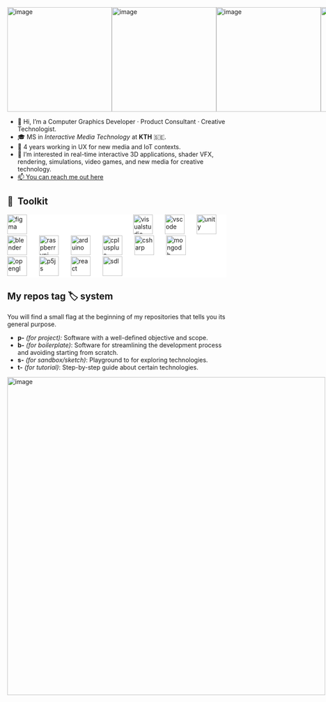 <!--![header](https://capsule-render.vercel.app/api?type=venom&height=400&text=David%20Giraldo&desc=Computer%20Graphics%20Developer)-->

<div style="width: 100; display: flex; align-items: center; justify-content: space-evenly;">
  <!--img width="240" alt="image" src="https://github.com/user-attachments/assets/9be7b28e-305d-4635-9b7a-c907d874c8a1"-->
  <!--a href="https://github.com/DavidGiraldoCode/t-spatial_partitioning/tree/main" target="_blank"-->
  <a href="https://github.com/DavidGiraldoCode/s-Evaluating_VR_teleportation_under_stressful_gameplay/tree/main" target="_blank">
    <img width="240" alt="image" src="https://github.com/DavidGiraldoCode/s-Evaluating_VR_teleportation_under_stressful_gameplay/blob/main/Assets/Art/Images/cheating_control.gif"/>
  </a>
  <a href="https://github.com/AdvancedGraphicWizards/p-plane_panic" target="_blank">
    <img width="240" alt="image" src="https://github.com/user-attachments/assets/ed4bc110-bf0d-4751-80ef-c7c5b3a4c992"/>
  </a>
  <a href="https://github.com/DavidGiraldoCode/p-authoring_boids_RBF_interpolation" target="_blank">
    <img width="240" alt="image" src="https://github.com/user-attachments/assets/62b64793-0b49-4153-9692-6d2931421c09"/>
  </a>
  <a href="https://github.com/Interactive-Rocket/p-LostToTime-game" target="_blank">  
    <img width="240" height="240" alt="image" src="https://github.com/user-attachments/assets/226ef4e3-a6c4-4d5c-a73e-8ce071dc3448" />
  </a>
  <a href="https://github.com/DavidGiraldoCode/t-spatial_partitioning" target="_blank">  
    <img width="240" height="240" alt="image" src="https://github.com/user-attachments/assets/705e01f5-3e69-40c7-8447-c6f9cd0f741b" />
  </a>
  <a href="https://github.com/DavidGiraldoCode/p_gmtk_game_jam_build_to_scale" target="_blank">  
    <img width="240" height="240" alt="image" src="https://img.itch.zone/aW1hZ2UvMjkxNTY4MC8xNzQ5MTI2Ny5naWY=/original/Ju9D98.gif" />
  </a>
  
</div>


- 👋 Hi, I’m a Computer Graphics Developer · Product Consultant · Creative Technologist.
- 🎓 MS in *Interactive Media Technology* at **KTH** 🇸🇪.
- 💼 4 years working in UX for new media and IoT contexts.
- 👀 I’m interested in real-time interactive 3D applications, shader VFX, rendering, simulations, video games, and new media for creative technology.
- [📫 You can reach me out here](https://how-to-find-me.netlify.app)


<h2> 🧰 &nbsp;Toolkit</h2>
<div align="left" style="background-color:white">
  <img src="https://cdn.jsdelivr.net/gh/devicons/devicon@latest/icons/figma/figma-original.svg" alt="figma" style="height:45px; width:auto; margin-right:240px;"/>
  <img src="https://cdn.jsdelivr.net/gh/devicons/devicon@latest/icons/visualstudio/visualstudio-original.svg" alt="visualstudio" style="height:45px; width:auto; margin-right:24px;"/>
  <img src="https://cdn.jsdelivr.net/gh/devicons/devicon/icons/vscode/vscode-original.svg" alt="vscode" style="height:45px; width:auto; margin-right:24px;"/>
  <img src="https://cdn.jsdelivr.net/gh/devicons/devicon@latest/icons/unity/unity-original.svg" alt="unity" style="height:45px; width:auto; margin-right:24px;"/>
  <img src="https://cdn.jsdelivr.net/gh/devicons/devicon@latest/icons/blender/blender-original.svg" alt="blender" style="height:45px; width:auto; margin-right:24px;"/>
  <img src="https://cdn.jsdelivr.net/gh/devicons/devicon@latest/icons/raspberrypi/raspberrypi-original.svg" alt="raspberrypi" style="height:45px; width:auto; margin-right:24px;"/>
  <img src="https://cdn.jsdelivr.net/gh/devicons/devicon@latest/icons/arduino/arduino-original-wordmark.svg" alt="arduino" style="height:45px; width:auto; margin-right:24px;"/>
  <img src="https://cdn.jsdelivr.net/gh/devicons/devicon@latest/icons/cplusplus/cplusplus-original.svg" alt="cplusplus" style="height:45px; width:auto; margin-right:24px;"/>
  <img src="https://cdn.jsdelivr.net/gh/devicons/devicon@latest/icons/csharp/csharp-original.svg" alt="csharp" style="height:45px; width:auto; margin-right:24px;"/>
  <img src="https://cdn.jsdelivr.net/gh/devicons/devicon@latest/icons/mongodb/mongodb-plain-wordmark.svg" alt="mongodb" style="height:45px; width:auto; margin-right:24px;"/>
  <img src="https://cdn.jsdelivr.net/gh/devicons/devicon@latest/icons/opengl/opengl-plain.svg" alt="opengl" style="height:45px; width:auto; margin-right:24px;"/>
  <img src="https://cdn.jsdelivr.net/gh/devicons/devicon@latest/icons/p5js/p5js-original.svg" alt="p5js" style="height:45px; width:auto; margin-right:24px;"/>
  <img src="https://cdn.jsdelivr.net/gh/devicons/devicon@latest/icons/react/react-original.svg" alt="react" style="height:45px; width:auto; margin-right:24px;"/>
  <img src="https://cdn.jsdelivr.net/gh/devicons/devicon@latest/icons/sdl/sdl-plain.svg" alt="sdl" style="height:45px; width:auto;"/>
</div>



## My repos tag 🏷️ system
You will find a small flag at the beginning of my repositories that tells you its general purpose.
- **p-** *(for project):* Software with a well-defined objective and scope.
- **b-** *(for boilerplate)*: Software for streamlining the development process and avoiding starting from scratch.
- **s-** *(for sandbox/sketch)*: Playground to for exploring technologies.
- **t-** *(for tutorial)*: Step-by-step guide about certain technologies.

<div style="display: flex; justify-content: space-between;">
  <a href="https://github.com/AdvancedGraphicWizards/p-plane_panic" target="_blank">
    <img width="730" alt="image" src="https://github.com/DavidGiraldoCode/s-Shader_graphics_and_VFX_with_HLSL_Unity/blob/main/Assets/Images/half_lambert_especular_no_toon.png">
  </a>
</div>
  
<!---
DavidGiraldoCode/DavidGiraldoCode is a ✨ special ✨ repository because its `README.md` (this file) appears on your GitHub profile.
You can click the Preview link to take a look at your changes.
--->
